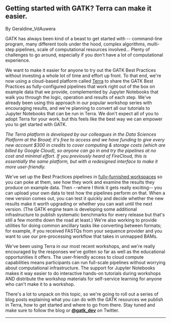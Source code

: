 ## Getting started with GATK? Terra can make it easier.

By Geraldine_VdAuwera

<p>GATK has always been kind of a beast to get started with -- command-line program, many different tools under the hood, complex algorithms, multi-step pipelines, scale of computational resources involved... Plenty of challenges to go around, especially if you don't have a lot of computational experience.</p>

<p>We want to make it easier for anyone to try out the GATK Best Practices without investing a whole lot of time and effort up front. To that end, we're now using a cloud-based platform called <a rel="nofollow" href="http://app.terra.bio/" title="Terra">Terra</a> to share the GATK Best Practices as fully-configured pipelines that work right out of the box on example data that we provide, complemented by Jupyter Notebooks that walk you through the logic, operation and  results of each step. We've already been using this approach in our popular workshop series with encouraging results, and we're planning to convert all our tutorials to Jupyter Notebooks that can be run in Terra. We don't expect all of you to adopt Terra for your work, but this feels like the best way we can empower you to get started with GATK.</p>

<p><em>The Terra platform is developed by our colleagues in the Data Sciences Platform at the Broad; it's free to access and we have funding to give every new account $300 in credits to cover computing &amp; storage costs (which are billed by Google Cloud), so anyone can go in and try the pipelines at no cost and minimal effort. If you previously heard of FireCloud, this is essentially the same platform, but with a redesigned interface to make it more user-friendly.</em></p>

<p>We've set up the Best Practices pipelines in <a rel="nofollow" href="https://app.terra.bio/#library/showcase" title="fully-furnished workspaces">fully-furnished workspaces</a> so you can poke at them, see how they work and examine the results they produce on example data. Then --where I think it gets really exciting-- you can upload your own data to test how the pipelines perform on that. When a new version comes out, you can test it quickly and decide whether the new results make it worth upgrading or whether you can wait until the next version. (The GATK engine team is developing some additional infrastructure to publish systematic benchmarks for every release but that's still a few months down the road at least.) We're also working to provide utilities for doing common ancillary tasks like converting between formats; for example, if you received FASTQs from your sequence provider and you want to use our pre-processing workflow that takes in unmapped BAMs.</p>

<p>We've been using Terra in our most recent workshops, and we're really encouraged by the responses we’ve gotten so far as well as the educational opportunities it offers. The user-friendly access to cloud compute capabilities means participants can run full-scale pipelines without worrying about computational infrastructure. The support for Jupyter Notebooks makes it way easier to do interactive hands-on tutorials during workshops AND distribute the workshop materials for self-service learning for anyone who can't make it to a workshop.</p>

<p>There's a lot to unpack on this topic, so we're going to roll out a series of blog posts explaining what you can do with the GATK resources we publish in Terra, how to get started and where to go from there. Stay tuned and make sure to follow the blog or <strong><a href="https://gatkforums.broadinstitute.org/gatk/profile/gatk_dev" rel="nofollow">@gatk_dev</a></strong> on Twitter.</p>

<hr></hr>